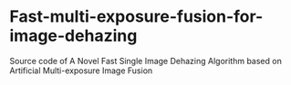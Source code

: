 # Fast-multi-exposure-fusion-for-image-dehazing
Source code of A Novel Fast Single Image Dehazing Algorithm based on Artificial Multi-exposure Image Fusion
